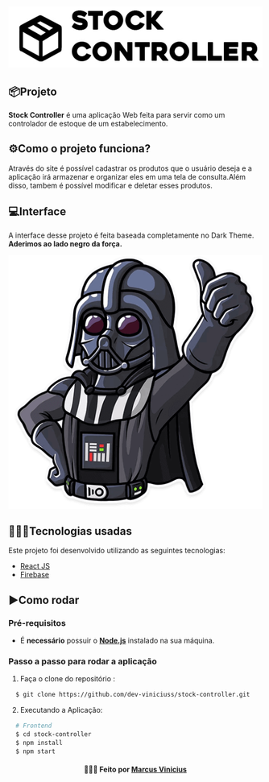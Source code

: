 



<p align="center">
  <img src="https://github.com/dev-viniciuss/stock-controller/blob/master/logo.jpg">
</p>

## 📦Projeto
**Stock Controller** é uma aplicação Web feita para servir como um controlador de estoque de um estabelecimento.

## ⚙️Como o projeto funciona?
Através do site é possível cadastrar os produtos que o usuário deseja e a aplicação irá armazenar e organizar eles em uma tela de consulta.Além disso, tambem é possível modificar e deletar esses produtos.

## 💻Interface
A interface desse projeto é feita baseada completamente no Dark Theme.
<br/>
  <strong>Aderimos ao lado negro da força.</strong>
<p align="center">
  <img src="https://github.com/dev-viniciuss/stock-controller/blob/master/Vader.png">
</p>

## 👨🏻‍💻Tecnologias usadas
Este projeto foi desenvolvido utilizando as seguintes tecnologias:
  * [React JS](https://pt-br.reactjs.org)
  * [Firebase](https://firebase.google.com/?hl=pt-br)

## ▶️Como rodar
  ### **Pré-requisitos**
  - É **necessário** possuir o **[Node.js](https://nodejs.org/en/)** instalado na sua máquina.
  
 ### **Passo a passo para rodar a aplicação**  
1. Faça o clone do repositório :

```sh
  $ git clone https://github.com/dev-viniciuss/stock-controller.git
```

2. Executando a Aplicação:

```sh
  # Frontend
  $ cd stock-controller
  $ npm install
  $ npm start
```

<h4 align="center">
    👨🏻‍🚀 Feito por <a href="https://www.linkedin.com/in/marcus-vinicius-silva-costa-6098911a4" target="_blank">Marcus Vinicius</a>
</h4>
